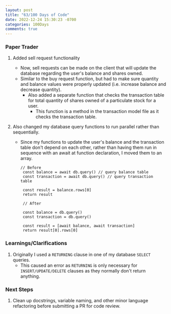 ```yaml
---
layout: post
title: "63/100 Days of Code"
date: 2022-12-24 15:30:23 -0700
categories: 100Days
comments: true
---
```


### Paper Trader

1. Added sell request functionality

   - Now, sell requests can be made on the client that will update the database regarding the user's balance and shares owned.
   - Similar to the buy request function, but had to make sure quantity and balance values were properly updated (i.e. increase balance and decrease quantity).
     - Also added a separate function that checks the transaction table for total quantity of shares owned of a particulate stock for a user.
       - This function is a method in the transaction model file as it checks the transaction table.

2. Also changed my database query functions to run parallel rather than sequentially.

   - Since my functions to update the user's balance and the transaction table don't depend on each other, rather than having them run in sequence with an await at function declaration, I moved them to an array.

     ```
     // Before
      const balance = await db.query() // query balance table
      const transaction = await db.query() // query transaction table

      const result = balance.rows[0]
      return result

      // After

      const balance = db.query()
      const transaction = db.query()

      const result = [await balance, await transaction]
      return result[0].rows[0]

     ```

### Learnings/Clarifications

1. Originally I used a `RETURNING` clause in one of my database `SELECT` queries.
   - This caused an error as `RETURNING` is only necessary for `INSERT/UPDATE/DELETE` clauses as they normally don't return anything.

### Next Steps

1. Clean up docstrings, variable naming, and other minor language refactoring before submitting a PR for code review.
